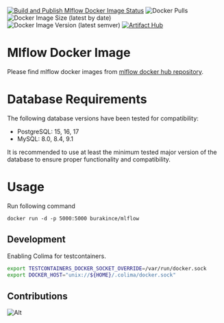 [![Build and Publish Mlflow Docker Image Status](https://github.com/burakince/mlflow/workflows/Build%20and%20Publish%20Mlflow%20Docker%20Image/badge.svg)](https://github.com/burakince/mlflow/actions/workflows/docker-publish.yml)
![Docker Pulls](https://img.shields.io/docker/pulls/burakince/mlflow)
![Docker Image Size (latest by date)](https://img.shields.io/docker/image-size/burakince/mlflow?sort=date)
![Docker Image Version (latest semver)](https://img.shields.io/docker/v/burakince/mlflow?sort=semver)
[![Artifact Hub](https://img.shields.io/endpoint?url=https://artifacthub.io/badge/repository/mlflow)](https://artifacthub.io/packages/search?repo=mlflow)

# Mlflow Docker Image

Please find mlflow docker images from [mlflow docker hub repository](https://hub.docker.com/r/burakince/mlflow).

# Database Requirements

The following database versions have been tested for compatibility:

- PostgreSQL: 15, 16, 17
- MySQL: 8.0, 8.4, 9.1

It is recommended to use at least the minimum tested major version of the database to ensure proper functionality and compatibility.

# Usage

Run following command

```
docker run -d -p 5000:5000 burakince/mlflow
```

## Development

Enabling Colima for testcontainers.

```bash
export TESTCONTAINERS_DOCKER_SOCKET_OVERRIDE=/var/run/docker.sock
export DOCKER_HOST="unix://${HOME}/.colima/docker.sock"
```

## Contributions

![Alt](https://repobeats.axiom.co/api/embed/79f658ee4736137b7fbcc5cab6abcf1b078c39ab.svg "Repobeats analytics image")
